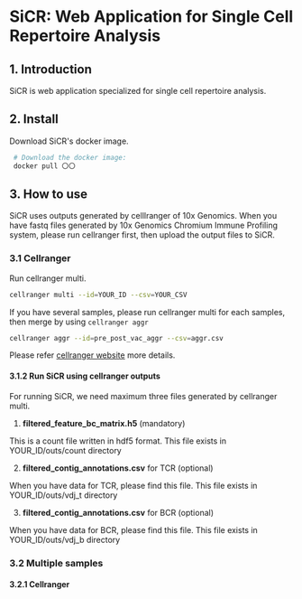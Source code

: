 # SiCR: Web Application for Single Cell Repertoire Analysis
## 1. Introduction
SiCR is web application specialized for single cell repertoire analysis. 
## 2. Install
Download SiCR's docker image.

```bash
 # Download the docker image:
 docker pull 〇〇
```
## 3. How to use
SiCR uses outputs generated by celllranger of 10x Genomics. 
When you have fastq files generated by 10x Genomics Chromium Immune Profiling system, please run cellranger first, then upload the output files to SiCR.
### 3.1 Cellranger

Run cellranger multi. 
```bash
cellranger multi --id=YOUR_ID --csv=YOUR_CSV 
```
If you have several samples, please run cellranger multi for each samples, then merge by using ```cellranger aggr```
```bash
cellranger aggr --id=pre_post_vac_aggr --csv=aggr.csv
```
Please refer [cellranger website](https://support.10xgenomics.com/single-cell-gene-expression/software/pipelines/latest/what-is-cell-ranger) more details.

#### 3.1.2 Run SiCR using cellranger outputs
For running SiCR, we need maximum three files generated by cellranger multi.
1. **filtered_feature_bc_matrix.h5** (mandatory)
<p>This is a count file written in hdf5 format. This file exists in YOUR_ID/outs/count directory

2. **filtered_contig_annotations.csv** for TCR (optional)
<p>When you have data for TCR, please find this file. This file exists in YOUR_ID/outs/vdj_t directory

3. **filtered_contig_annotations.csv** for BCR (optional)
<p>When you have data for BCR, please find this file. This file exists in YOUR_ID/outs/vdj_b directory




### 3.2 Multiple samples
#### 3.2.1 Cellranger
